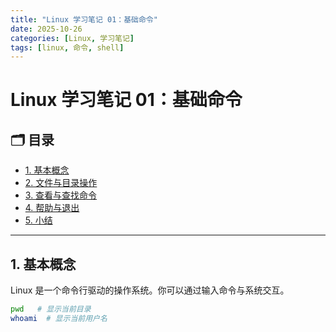 ```yaml
---
title: "Linux 学习笔记 01：基础命令"
date: 2025-10-26
categories: [Linux, 学习笔记]
tags: [linux, 命令, shell]
---
```


# Linux 学习笔记 01：基础命令

## 🗂️ 目录
- [1. 基本概念](#1-基本概念)
- [2. 文件与目录操作](#2-文件与目录操作)
- [3. 查看与查找命令](#3-查看与查找命令)
- [4. 帮助与退出](#4-帮助与退出)
- [5. 小结](#5-小结)

---

## 1. 基本概念
Linux 是一个命令行驱动的操作系统。你可以通过输入命令与系统交互。

```bash
pwd   # 显示当前目录
whoami  # 显示当前用户名

